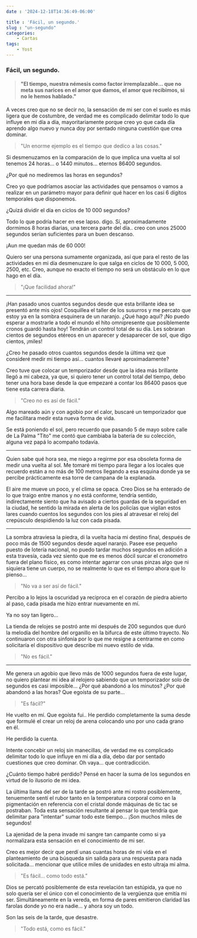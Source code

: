 ```yaml
---
date : '2024-12-18T14:36:49-06:00'

title : 'Fácil, un segundo.'
slug : "un-segundo"
categories:
    - Cartas
tags: 
    - Yost
---
```


### Fácil, un segundo.

> #### "El tiempo, nuestra némesis como factor irremplazable... que no meta sus narices en el amor que damos, el amor que recibimos, si no le hemos hablado."

A veces creo que no se decir no, la sensación de mi ser con el suelo es más ligera que de costumbre, de verdad me es complicado delimitar todo lo que influye en mi día a día, mayoritariamente porque creo yo que cada día aprendo algo nuevo y nunca doy por sentado ninguna cuestión que crea dominar. 

> "Un enorme ejemplo es el tiempo que dedico a las cosas."

Si desmenuzamos en la comparación de lo que implica una vuelta al sol tenemos 24 horas... o 1440 minutos... eternos 86400 segundos.

¿Por qué no mediremos las horas en segundos? 

Creo yo que podríamos asociar las actividades que pensamos o vamos a realizar en un parámetro mayor para definir qué hacer en los casi 6 dígitos temporales que disponemos.

¿Quizá dividir el día en ciclos de 10 000 segundos? 

Todo lo que podría hacer en ese lapso. digo. Sí, aproximadamente dormimos 8 horas diarias, una tercera parte del día.. creo con unos 25000 segundos serían suficientes para un buen descanso.

¡Aun me quedan más de 60 000!

Quiero ser una persona sumamente organizada, así que para el resto de las actividades en mi día desmenuzare lo que salga en ciclos de 10 000, 5 000, 2500, etc. Creo, aunque no exacto el tiempo no será un obstáculo en lo que hago en el día.

> "¡Que facilidad ahora!"

-----

¡Han pasado unos cuantos segundos desde que esta brillante idea se presentó ante mis ojos! Cosquillea el taller de los susurros y me percato que estoy ya en la sombra esquinera de un naranjo. ¿Qué hago aquí? ¡No puedo esperar a mostrarle a todo el mundo el hito omnipresente que posiblemente cronos guardó hasta hoy! Tendrán un control total de su día. Les sobraran cientos de segundos etéreos en un aparecer y desaparecer de sol, que digo cientos, ¡miles!

¿Creo he pasado otros cuantos segundos desde la última vez que consideré medir mi tiempo así... cuantos llevaré aproximadamente?

Creo tuve que colocar un temporizador desde que la idea más brillante llegó a mi cabeza, ya que, si quiero tener un control total del tiempo, debo tener una hora base desde la que empezaré a contar los 86400 pasos que tiene esta carrera diaria.

> "Creo no es así de fácil."

Algo mareado aún y con agobio por el calor, buscaré un temporizador que me facilitara medir esta nueva forma de vida. 

Se está poniendo el sol, pero recuerdo que pasando 5 de mayo sobre calle de La Palma "Tito" me contó que cambiaba la batería de su colección, alguna vez papá lo acompaño todavía.

---

Quien sabe qué hora sea, me niego a regirme por esa obsoleta forma de medir una vuelta al sol. Me tomaré mi tiempo para llegar a los locales que recuerdo están a no más de 100 metros llegando a esa esquina donde ya se percibe prácticamente esa torre de campana de la explanada.

El aire me mueve un poco, y el clima se opaca. Creo Dios se ha enterado de lo que traigo entre manos y no está conforme, tendría sentido, indirectamente siento que ha avisado a ciertos guardas de la seguridad en la ciudad, he sentido la mirada en alerta de los policías que vigilan estos lares cuando cuentos los segundos con los pies al atravesar el reloj del crepúsculo despidiendo la luz con cada pisada.

---

La sombra atraviesa la piedra, di la vuelta hacia mi destino final, después de poco más de 1500 segundos desde aquel naranjo. Pasee ese pequeño puesto de lotería nacional, no puedo tardar muchos segundos en adición a esta travesía, cada vez siento que me es menos dócil surcar el cronometro fuera del plano físico, es como intentar agarrar con unas pinzas algo que ni siquiera tiene un cuerpo, no se realmente lo que es el tiempo ahora que lo pienso...

> "No va a ser así de fácil."

Percibo a lo lejos la oscuridad ya reciproca en el corazón de piedra abierto al paso, cada pisada me hizo entrar nuevamente en mí.

Ya no soy tan ligero...

La tienda de relojes se postró ante mi después de 200 segundos que duró la melodía del hombre del organillo en la bifurca de este último trayecto. No continuaron con otra sinfonía por lo que me resigne a centrarme en como solicitaría el dispositivo que describe mi nuevo estilo de vida.

> "No es fácil."

---

Me genera un agobio que llevo más de 1000 segundos fuera de este lugar, no quiero plantear mi idea al relojero sabiendo que un temporizador solo de segundos es casi imposible... ¿Por qué abandonó a los minutos? ¿Por qué abandonó a las horas? Que egoísta de su parte...

> "Es fácil?"

He vuelto en mí. Que egoísta fui.. He perdido completamente la suma desde que formulé el crear un reloj de arena colocando uno por uno cada grano en él.

He perdido la cuenta.

Intente concebir un reloj sin manecillas, de verdad me es complicado delimitar todo lo que influye en mi día a día, debo dar por sentado cuestiones que creo dominar. Oh vaya... que contradicción.

¿Cuánto tiempo habré perdido?  Pensé en hacer la suma de los segundos en virtud de lo ilusorio de mi idea. 

La última llama del ser de la tarde se postró ante mi rostro posiblemente, tenuemente sentí el rubor tanto en la temperatura corporal como en la pigmentación en referencia con el cristal donde máquinas de tic tac se postraban. Toda esta sensación resultante al pensar lo que tendría que delimitar para "intentar" sumar todo este tiempo... ¡Son muchos miles de segundos! 

La ajenidad de la pena invade mi sangre tan campante como si ya normalizara esta sensación en el conocimiento de mi ser.

Creo es mejor decir que perdí unas cuantas horas de mi vida en el planteamiento de una búsqueda sin salida para una respuesta para nada solicitada... mencionar que utilice miles de unidades en esto ultraja mi alma.

> "Es fácil… como todo está."

Dios se percató posiblemente de esta revelación tan estúpida, ya que no solo quería ser el único con el conocimiento de la vergüenza que emitía mi ser. Simultáneamente en la vereda, en forma de pares emitieron claridad las farolas donde yo no era nadie... y ahora soy un todo.

Son las seis de la tarde, que desastre.

> "Todo está, como es fácil."





